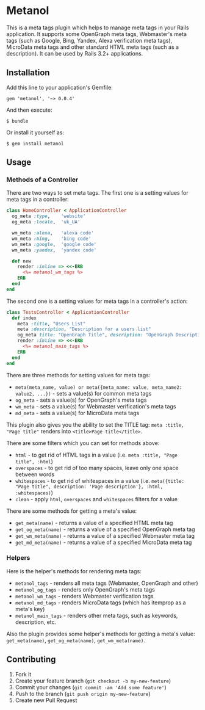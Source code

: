 # Metanol

This is a meta tags plugin which helps to manage meta tags in your Rails application. It supports some OpenGraph meta tags, Webmaster's meta tags (such as Google, Bing, Yandex, Alexa verification meta tags), MicroData meta tags and other standard HTML meta tags (such as a description). It can be used by Rails 3.2+ applications.

## Installation

Add this line to your application's Gemfile:

    gem 'metanol', '~> 0.0.4'

And then execute:

    $ bundle

Or install it yourself as:

    $ gem install metanol

## Usage

### Methods of a Controller

There are two ways to set meta tags. The first one is a setting values for meta tags in a controller:
    
```ruby
class HomeController < ApplicationController
  og_meta :type,    'website'
  og_meta :locale,  'uk_UA'

  wm_meta :alexa,   'alexa code'
  wm_meta :bing,    'bing code'
  wm_meta :google,  'google code'
  wm_meta :yandex,  'yandex code'

  def new
    render :inline => <<-ERB
      <%= metanol_wm_tags %>
    ERB
  end
end
```

The second one is a setting values for meta tags in a controller's action:  

```ruby
class TestsController < ApplicationController
  def index
    meta :title, "Users List"
    meta :description, "Description for a users list"
    og_meta title: "OpenGraph Title", description: "OpenGraph Description"
    render :inline => <<-ERB
      <%= metanol_main_tags %>
    ERB
  end
end
```

There are three methods for setting values for meta tags:
* `meta(meta_name, value) or meta({meta_name: value, meta_name2: value2, ...})` - sets a value(s) for common meta tags
* `og_meta` - sets a value(s) for OpenGraph's meta tags
* `wm_meta` - sets a value(s) for Webmaster verification's meta tags
* `md_meta` - sets a value(s) for MicroData meta tags

This plugin also gives you the ability to set the TITLE tag: `meta :title, "Page title"` renders into `<title>Page title</title>`.

There are some filters which you can set for methods above:
* `html` - to get rid of HTML tags in a value (i.e. `meta :title, "Page title", :html`)
* `overspaces` - to get rid of too many spaces, leave only one space between words
* `whitespaces` - to get rid of whitespaces in a value (i.e. `meta({title: "Page title", description: 'Page description'}, :html, :whitespaces)`)
* `clean` - apply `html`, `overspaces` and `whitespaces` filters for a value

There are some methods for getting a meta's value:
* `get_meta(name)` - returns a value of a specified HTML meta tag
* `get_og_meta(name)` - returns a value of a specified OpenGraph meta tag
* `get_wm_meta(name)` - returns a value of a specified Webmaster meta tag
* `get_md_meta(name)` - returns a value of a specified MicroData meta tag

### Helpers

Here is the helper's methods for rendering meta tags:
* `metanol_tags` - renders all meta tags (Webmaster, OpenGraph and other)
* `metanol_og_tags` - renders only OpenGraph's meta tags
* `metanol_wm_tags` - renders Webmaster verification tags
* `metanol_md_tags` - renders MicroData tags (which has itemprop as a meta's key)
* `metanol_main_tags` - renders other meta tags, such as keywords, description, etc.

Also the plugin provides some helper's methods for getting a meta's value: `get_meta(name)`, `get_og_meta(name)`, `get_wm_meta(name)`.

## Contributing

1. Fork it
2. Create your feature branch (`git checkout -b my-new-feature`)
3. Commit your changes (`git commit -am 'Add some feature'`)
4. Push to the branch (`git push origin my-new-feature`)
5. Create new Pull Request

